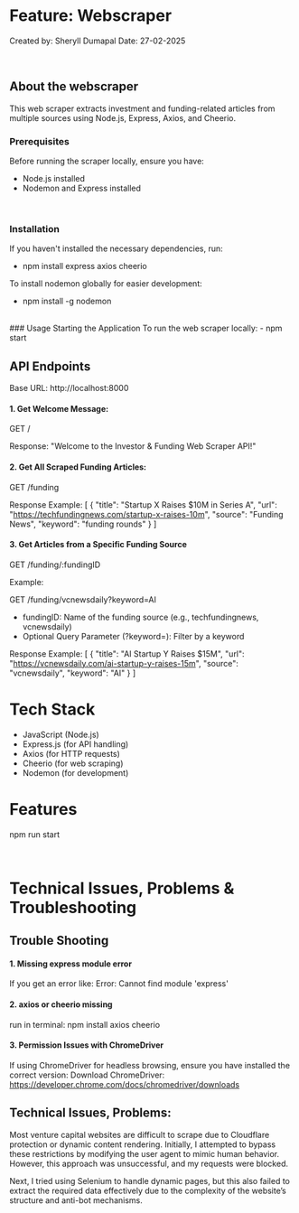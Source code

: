 # Feature: Webscraper 

Created by: Sheryll Dumapal 
Date: 27-02-2025 

<br />

## About the webscraper 
This web scraper extracts investment and funding-related articles from multiple sources using Node.js, Express, Axios, and Cheerio.
<br />

### Prerequisites
Before running the scraper locally, ensure you have:

- Node.js installed
- Nodemon and Express installed
<br />

### Installation
If you haven't installed the necessary dependencies, run:

- npm install express axios cheerio

To install nodemon globally for easier development:
- npm install -g nodemon
<br />
### Usage
Starting the Application
To run the web scraper locally:
- npm start

## API Endpoints
Base URL: http://localhost:8000

#### 1. Get Welcome Message: 
GET /

Response:
"Welcome to the Investor & Funding Web Scraper API!"

#### 2. Get All Scraped Funding Articles: 
GET /funding

Response Example: 
[
  {
    "title": "Startup X Raises $10M in Series A",
    "url": "https://techfundingnews.com/startup-x-raises-10m",
    "source": "Funding News",
    "keyword": "funding rounds"
  }
]

#### 3. Get Articles from a Specific Funding Source
GET /funding/:fundingID

Example:

GET /funding/vcnewsdaily?keyword=AI

- fundingID: Name of the funding source (e.g., techfundingnews, vcnewsdaily)
- Optional Query Parameter (?keyword=): Filter by a keyword

Response Example: 
[
  {
    "title": "AI Startup Y Raises $15M",
    "url": "https://vcnewsdaily.com/ai-startup-y-raises-15m",
    "source": "vcnewsdaily",
    "keyword": "AI"
  }
]
<br/>

# Tech Stack 
- JavaScript (Node.js)
- Express.js (for API handling)
- Axios (for HTTP requests)
- Cheerio (for web scraping)
- Nodemon (for development)

# Features 


npm run start

</br>

# Technical Issues, Problems & Troubleshooting

## Trouble Shooting

#### 1. Missing express module error

If you get an error like:
Error: Cannot find module 'express'

#### 2. axios or cheerio missing
run in terminal:  npm install axios cheerio

#### 3. Permission Issues with ChromeDriver
If using ChromeDriver for headless browsing, ensure you have installed the correct version:
Download ChromeDriver: https://developer.chrome.com/docs/chromedriver/downloads

## Technical Issues, Problems: 
Most venture capital websites are difficult to scrape due to Cloudflare protection or dynamic content rendering. Initially, I attempted to bypass these restrictions by modifying the user agent to mimic human behavior. However, this approach was unsuccessful, and my requests were blocked.

Next, I tried using Selenium to handle dynamic pages, but this also failed to extract the required data effectively due to the complexity of the website’s structure and anti-bot mechanisms.
